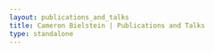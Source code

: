 ```yaml
---
layout: publications_and_talks
title: Cameron Bielstein | Publications and Talks
type: standalone
---
```

